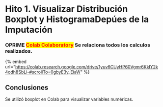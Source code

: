 # Hito 1. Visualizar Distribución Boxplot y HistogramaDepúes de la Imputación

### OPRIME <mark style="color:red;">**Colab Colaboratory**</mark> Se relaciona todos los calculos realizados.

{% embed url="https://colab.research.google.com/drive/1yuv6CUyHP60Vgmr6KklY2k4odh8SbLi-#scrollTo=0gbyE3v_EiaW" %}

## Conclusiones

Se utilizó boxplot en Colab para visualizar variables numéricas.

